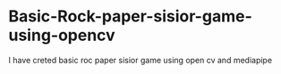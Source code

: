 # Basic-Rock-paper-sisior-game-using-opencv
I have creted basic roc paper sisior game using open cv and mediapipe
